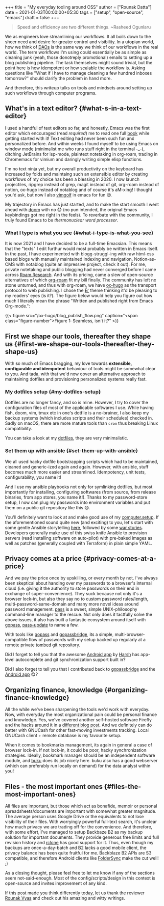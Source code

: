 +++
title = "My everyday tooling around OSS"
author = ["Rounak Datta"]
date = 2021-01-03T00:00:00+05:30
tags = ["setup", "open-source", "emacs"]
draft = false
+++

> Speed and efficiency are two different things. ~Rasheed Ogunlaru

We as engineers love streamlining our workflows. It all boils down to the sheer need and desire for greater control and visibility. In a utopian world, how we think of [DAOs](https://en.wikipedia.org/wiki/Decentralized_autonomous_organization) is the same way we think of our workflows in the real world. The term workflows I'm using could essentially be as simple as cleaning junk (yeah, those donotreply promotional) emails to setting up a blog publishing pipeline. The task themselves might sound trivial, but the point here is how idempotent or how scalable the workflow is. Asking questions like "What if I have to manage cleaning a few hundred inboxes tomorrow?" should clarify the problem in hand more.

And therefore, this writeup talks on tools and mindsets around setting up such workflows through computer programs.


## What's in a text editor? {#what-s-in-a-text-editor}

I used a handful of text editors so far, and honestly, Emacs was the first editor which encouraged (read _required_) me to read one full [book](https://www.goodreads.com/book/show/25587882-mastering-emacs) while getting started with it! Text editing had never been such fun and personalized before. And within weeks I found myself to be using Emacs on window mode (minimalist me who runs stuff right in the terminal -_-), ditching JetBrains for lsp-mode, plaintext notetaking in org-roam, trading in Chromemacs for vimium and daringly writing simple elisp functions.

I'm no text ninja yet, but my overall productivity on the keyboard has increased by folds and maintaing such an extensible editor by creating workflows of my choice has been a blessing in 2020. I now launch projectiles, ripgrep instead of grep, magit instead of git, org-roam instead of notion, ox-hugo instead of notablog and of course it's aM-xing! I thought you'd ask, but now I also [vimgolf](http://www.vimgolf.com/) in emacs for fun 😉.

My trajectory in Emacs has just started, and to make the start smooth I went ahead with [doom](https://github.com/hlissner/doom-emacs) with no 😈 (no pun intended, the original Emacs keybindings got me right in the feels). To reverbate with the community, I truly found Emacs to be _thermonuclear word processor_.


### What I type is what you see {#what-i-type-is-what-you-see}

It is now 2021 and I have decided to be a full-time Emacsian. This means that the "texts" I edit furthur would most probably be written in Emacs itself. In the past, I have experimented with blogg-struggl-ing with raw html-css based blogs with manually maintained indexing and navigation, Notion-as-CMS with notablog (quite an impressive project, check it out). For me, private notetaking and public blogging had never converged before I came across [Roam Research](https://roamresearch.com/). And with its pricing, came a slew of open-source alternatives of which [org-roam](https://github.com/org-roam/org-roam) fit my bill finally. The community has left no stone unturned, and thus with org-roam, we have [ox-hugo](https://github.com/kaushalmodi/ox-hugo) as the transport protocol to web publishing. I chose the [Er](https://github.com/lingxz/er) theme thinking it'd be pleasing to my readers' eyes (is it?). The figure below would help you figure out how much I literally mean the phrase "Written and published right from Emacs Org-mode.":

{{< figure src="/ox-hugo/blog_publish_flow.png" caption="<span class=\"figure-number\">Figure 1: </span>Seamless, isn't it?" >}}


## First we shape our tools, thereafter they shape us {#first-we-shape-our-tools-thereafter-they-shape-us}

With so much of Emacs bragging, my love towards **extensible, configurable and idempotent** behaviour of tools might be somewhat clear to you. And tada, with that we'd now cover an alternative approach to maintaining dotfiles and provisioning personalized systems really fast.


### My dotfiles setup {#my-dotfiles-setup}

Dotfiles are no longer fancy, and so is mine. However, I try to cover the configuration files of most of the applicable softwares I use. While having fish, doom, vim, tmux etc in one's dotfile is a no-brainer, I also keep my backup systems (which includes scripts and their schedules) checked in. Sadly on macOS, there are more mature tools than `cron` thus breaking Linux compatibility.

You can take a look at my [dotfiles](https://github.com/rounakdatta/dotfiles), they are very minimalistic.


### Set them up with ansible {#set-them-up-with-ansible}

We all used hacky dotfile bootstrapping scripts which had to be maintained, cleaned and generic-ized again and again. However, with ansible, stuff becomes much more easier and streamlined. Idempotency, unit tests, configurability, you name it!

And I use my ansible playbooks not only for symlinking dotfiles, but most importantly for installing, configuring softwares (from source, from release binaries, from app stores, you name it!). Thanks to my password-store setup, I now can plug my passwords into environment variables and put them on a public git repository like this 😄.

You'll definitely want to look at and make good use of my [computer.setup](https://github.com/rounakdatta/computer.setup). If the aforementioned sound quite new (and exciting) to you, let's start with some gentle Ansible storytelling [here](https://opensource.com/article/19/9/ansible-documentation-kids-laptops), followed by some [war stories](https://rgoswami.me/posts/prov-dots/). Developers generally make use of this swiss knife Ansible to provision servers (read installing software on auto-pilot) with pre-baked images as well as patches (generally coupled with Terraform) in plain simple YAML.


## Privacy comes at a price {#privacy-comes-at-a-price}

And we pay the price once by upskilling, or every month by not. I've always been skeptical about handing over my passwords to a browser's internal cloud (i.e. giving it the authority to store passwords on their end in exchange of super-convenience). They suck because not only it's a browser lock-in, but also they say no to custom password rules/length, multi-password-same-domain and many more novel ideas around password management. [pass](https://www.passwordstore.org/) is a sweet, simple UNIX-philosophy command-line manager to the rescue. Not only does it tactfully solve the above issues, it also has built a fantastic ecosystem around itself with [gopass](https://www.gopass.pw/), [pass-update](https://github.com/roddhjav/pass-update) to name a few.

With tools like [gopass](https://github.com/gopasspw/gopass) and [gopassbridge](https://github.com/gopasspw/gopassbridge), its a simple, multi-browser-compatible flow of passwords with my setup backed up regularly at a remote private [tombed](https://www.dyne.org/software/tomb/) git repository.

Did I forget to tell you that the awesome [Android app](https://github.com/android-password-store/Android-Password-Store) by [Harsh](https://twitter.com/msfjarvis) has app-level autocomplete and git synchronization support built in?

Did I also forget to tell you that I contributed back to [gopassbridge](https://github.com/gopasspw/gopassbridge/pull/177) and the [Android app](https://github.com/android-password-store/Android-Password-Store/pull/1091) 😋?


## Organizing finance, knowledge {#organizing-finance-knowledge}

All the while we've been sharpening the tools we'd work with everyday. Now, with everyday the most organizational pain could be personal finance and knowledge. Yes, we've covered another self-hosted software Firefly and the hacks around it in a [different blog post](/posts/firefly). And we definitely can do better with GNUCash for other fast-moving investments tracking. Local GNUCash client + remote database is my favourite setup.

When it comes to bookmarks management, its again in general a case of browser lock-in. If not lock-in, it could be poor, hacky synchronization strategies. Ideally, bookmark manager should be an independent software module, and [buku](https://github.com/jarun/buku) does its job nicely here. buku also has a good webserver (which can preferably run locally on demand) for the data analyst within you!


## Files - the most important ones {#files-the-most-important-ones}

All files are important, but those which act as bonafide, memoir or personal spreadsheets/documents are important with somewhat greater magnitude. The average person uses Google Drive or the equivalents to not lose visibility of their files. With worryingly powerful full-text search, it's unclear how much privacy we are trading off for the convenience. And therefore, with some effort, I've managed to setup Backbaze B2 as my backup solution for important documents. They provide generous free limits and full revision history and [rclone](https://rclone.org/) has good support for it. Thus, even though my backups are once-a-day-batch and B2 lacks a good mobile client, the privacy balance has been quite fruitful for me. Backblaze B2 APIs are S3 compatible, and therefore Android clients like [FolderSync](https://play.google.com/store/apps/details?id=dk.tacit.android.foldersync.lite) make the cut well! ;)

As a closing thought, please feel free to let me know if any of the sections seem not-said-enough. Most of the config/scripts/design in this context is open-source and invites improvement of any kind.

If this post made you think differently today, let us thank the reviewer [Rounak Vyas](https://rounakvyas.me/) and check out his amazing and witty writings.
